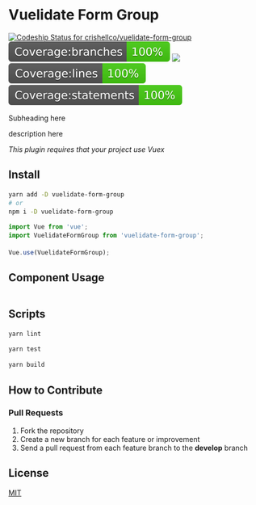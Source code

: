 # Vuelidate Form Group

[![Codeship Status for crishellco/vuelidate-form-group](https://app.codeship.com/projects/b9f076d0-ffc8-0137-c63e-5e5d9bf61b75/status?branch=master)](https://app.codeship.com/projects/378002)
![](badges/badge-branches.svg)
![](badges/badge-functionss.svg)
![](badges/badge-lines.svg)
![](badges/badge-statements.svg)

Subheading here

description here

_This plugin requires that your project use Vuex_

## Install

```bash
yarn add -D vuelidate-form-group
# or
npm i -D vuelidate-form-group
```

```javascript
import Vue from 'vue';
import VuelidateFormGroup from 'vuelidate-form-group';

Vue.use(VuelidateFormGroup);
```

## Component Usage

```javascript
```

## Scripts

```bash
yarn lint
```

```bash
yarn test
```

```bash
yarn build
```

## How to Contribute

### Pull Requests

1. Fork the repository
2. Create a new branch for each feature or improvement
3. Send a pull request from each feature branch to the **develop** branch

## License

[MIT](http://opensource.org/licenses/MIT)
